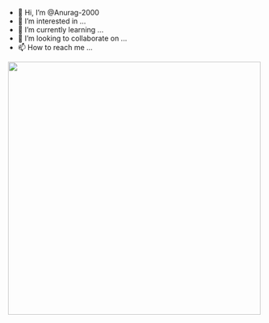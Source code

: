 - 👋 Hi, I’m @Anurag-2000
- 👀 I’m interested in ...
- 🌱 I’m currently learning ...
- 💞️ I’m looking to collaborate on ...
- 📫 How to reach me ...

<p><a target="_blank" rel="noopener noreferrer" href="https://octodex.github.com/fintechtocat/"><img align="right" src="https://octodex.github.com/fintechtocat/" height = '500'></p>
<!---
Anurag-2000/Anurag-2000 is a ✨ special ✨ repository because its `README.md` (this file) appears on your GitHub profile.
You can click the Preview link to take a look at your changes.
--->
